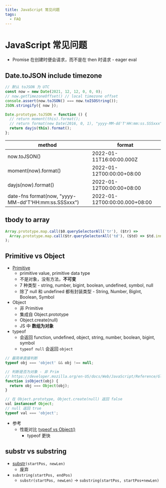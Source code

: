 ```yaml
---
title: JavaScript 常见问题
tags:
  - FAQ
---
```


# JavaScript 常见问题

- Promise 在创建时便会请求，而不是在 then 时请求 - eager eval

## Date.toJSON include timezone

```js
// 默认 toJSON 为 UTC
const now = new Date(2021, 12, 12, 0, 0, 0);
// now.getTimezoneOffset() // local timezone offset
console.assert(now.toJSON() === now.toISOString());
JSON.stringify({ now });

Date.prototype.toJSON = function () {
  // return moment(this).format();
  // return format(new Date(2016, 0, 1), "yyyy-MM-dd'T'HH:mm:ss.SSSxxx") // date-fns
  return dayjs(this).format();
};
```

| method                                               | format                        |
| ---------------------------------------------------- | ----------------------------- |
| now.toJSON()                                         | 2022-01-11T16:00:00.000Z      |
| moment(now).format()                                 | 2022-01-12T00:00:00+08:00     |
| dayjs(now).format()                                  | 2022-01-12T00:00:00+08:00     |
| date-fns format(now, "yyyy-MM-dd'T'HH:mm:ss.SSSxxx") | 2022-01-12T00:00:00.000+08:00 |

## tbody to array

```js
Array.prototype.map.call($0.querySelectorAll('tr'), ($tr) =>
  Array.prototype.map.call($tr.querySelectorAll('td'), ($td) => $td.innerText),
);
```

## Primitive vs Object

- [Primitive](https://developer.mozilla.org/en-US/docs/Glossary/Primitive)
  - primitive value, primitive data type
  - 不是对象，没有方法，**不可变**
  - 7 种类型 - string, number, bigint, boolean, undefined, symbol, null
  - 除了 null 和 undefined 都有封装类型 - String, Number, BigInt, Boolean, Symbol
- Object
  - 非 Primitive
  - 集成自 Object.prototype
  - Object.create(null)
  - JS 中 **数组为对象**
- typeof
  - 会返回 function, undefined, object, string, number, boolean, bigint, symbol
  - `typeof null` 会返回 `object`

```js
// 最简单直接判断
typeof obj === 'object' && obj !== null;

// 判断是否为对象 - 非 Prim
// https://developer.mozilla.org/en-US/docs/Web/JavaScript/Reference/Global_Objects/Object
function isObject(obj) {
  return obj === Object(obj);
}

// 在 Object.prototype, Object.create(null) 返回 false
val instanceof Object;
// null 返回 true
typeof val === 'object';
```

- 参考
  - 性能对比 [typeof vs Object()](https://jsbench.me/epk80dx8xr/1)
    - typeof 更快

## substr vs substring

- [substr]`(startPos, newLen)`
  - 废弃
- `substring(startPos, endPos)`
  - `substr(startPos, newLen)` -> `substring(startPos, startPos+newLen)`

[substr]: https://developer.mozilla.org/en-US/docs/Web/JavaScript/Reference/Global_Objects/String/substr
[string.prototype.substr]: https://tc39.es/ecma262/#sec-string.prototype.substr

